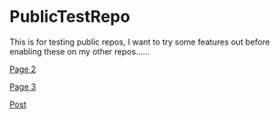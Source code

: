 # PublicTestRepo
This is for testing public repos, I want to try some features out before enabling these on my other repos......

<a href="10 - T1.html">Page 2</a>

<a href="20 - T2.html">Page 3</a>

<a href="post.html">Post</a>
